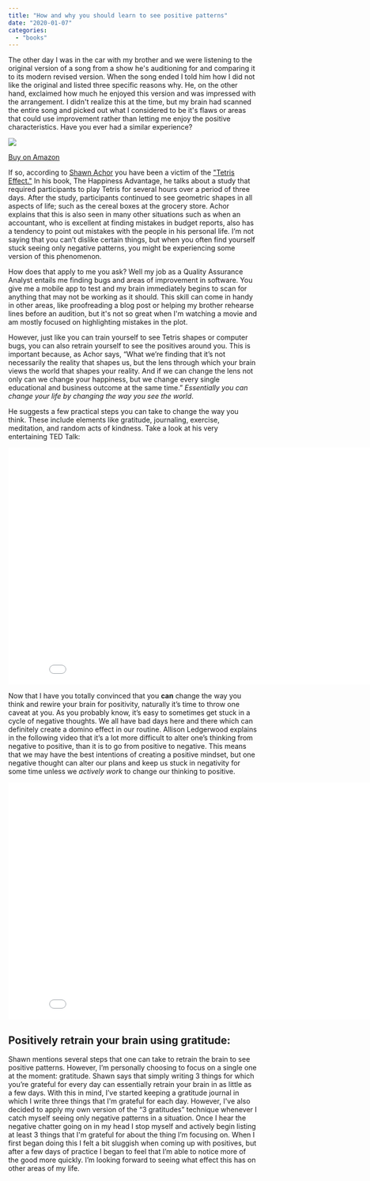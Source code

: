 ```yaml
---
title: "How and why you should learn to see positive patterns"
date: "2020-01-07"
categories: 
  - "books"
---
```


The other day I was in the car with my brother and we were listening to the original version of a song from a show he's auditioning for and comparing it to its modern revised version. When the song ended I told him how I did not like the original and listed three specific reasons why. He, on the other hand, exclaimed how much he enjoyed this version and was impressed with the arrangement. I didn't realize this at the time, but my brain had scanned the entire song and picked out what I considered to be it's flaws or areas that could use improvement rather than letting me enjoy the positive characteristics. Have you ever had a similar experience?

[![](https://images-na.ssl-images-amazon.com/images/I/4194ct-qSSL.jpg)](https://www.amazon.com/Happiness-Advantage-Positive-Brain-Success/dp/0307591557?SubscriptionId=AKIAIA3UEVTLIG7AIKFA&tag=thebarlen-20&linkCode=xm2&camp=2025&creative=165953&creativeASIN=0307591557)

[Buy on Amazon](https://www.amazon.com/Happiness-Advantage-Positive-Brain-Success/dp/0307591557?SubscriptionId=AKIAIA3UEVTLIG7AIKFA&tag=thebarlen-20&linkCode=xm2&camp=2025&creative=165953&creativeASIN=0307591557)

If so, according to [Shawn Achor](https://www.shawnachor.com/the-books/the-happiness-advantage/) you have been a victim of the ["Tetris Effect."](https://en.wikipedia.org/wiki/Tetris_effect) In his book, The Happiness Advantage, he talks about a study that required participants to play Tetris for several hours over a period of three days. After the study, participants continued to see geometric shapes in all aspects of life; such as the cereal boxes at the grocery store. Achor explains that this is also seen in many other situations such as when an accountant, who is excellent at finding mistakes in budget reports, also has a tendency to point out mistakes with the people in his personal life. I’m not saying that you can’t dislike certain things, but when you often find yourself stuck seeing only negative patterns, you might be experiencing some version of this phenomenon.

How does that apply to me you ask? Well my job as a Quality Assurance Analyst entails me finding bugs and areas of improvement in software. You give me a mobile app to test and my brain immediately begins to scan for anything that may not be working as it should. This skill can come in handy in other areas, like proofreading a blog post or helping my brother rehearse lines before an audition, but it's not so great when I'm watching a movie and am mostly focused on highlighting mistakes in the plot.

However, just like you can train yourself to see Tetris shapes or computer bugs, you can also retrain yourself to see the positives around you. This is important because, as Achor says, “What we’re finding that it’s not necessarily the reality that shapes us, but the lens through which your brain views the world that shapes your reality. And if we can change the lens not only can we change your happiness, but we change every single educational and business outcome at the same time.” _Essentially you can change your life by changing the way you see the world_.

He suggests a few practical steps you can take to change the way you think. These include elements like gratitude, journaling, exercise, meditation, and random acts of kindness. Take a look at his very entertaining TED Talk:

<iframe src="//www.youtube.com/embed/GXy__kBVq1M?wmode=opaque&amp;enablejsapi=1" height="480" width="854" scrolling="no" frameborder="0" allowfullscreen></iframe>

Now that I have you totally convinced that you **can** change the way you think and rewire your brain for positivity, naturally it’s time to throw one caveat at you. As you probably know, it’s easy to sometimes get stuck in a cycle of negative thoughts. We all have bad days here and there which can definitely create a domino effect in our routine. Allison Ledgerwood explains in the following video that it’s a lot more difficult to alter one’s thinking from negative to positive, than it is to go from positive to negative. This means that we may have the best intentions of creating a positive mindset, but one negative thought can alter our plans and keep us stuck in negativity for some time unless we _actively work_ to change our thinking to positive.

<iframe src="//www.youtube.com/embed/7XFLTDQ4JMk?wmode=opaque&amp;enablejsapi=1" height="480" width="854" scrolling="no" frameborder="0" allowfullscreen></iframe>

## Positively retrain your brain using gratitude:

Shawn mentions several steps that one can take to retrain the brain to see positive patterns. However, I’m personally choosing to focus on a single one at the moment: gratitude. Shawn says that simply writing 3 things for which you’re grateful for every day can essentially retrain your brain in as little as a few days. With this in mind, I’ve started keeping a gratitude journal in which I write three things that I'm grateful for each day. However, I've also decided to apply my own version of the “3 gratitudes” technique whenever I catch myself seeing only negative patterns in a situation. Once I hear the negative chatter going on in my head I stop myself and actively begin listing at least 3 things that I'm grateful for about the thing I’m focusing on. When I first began doing this I felt a bit sluggish when coming up with positives, but after a few days of practice I began to feel that I’m able to notice more of the good more quickly. I’m looking forward to seeing what effect this has on other areas of my life.
